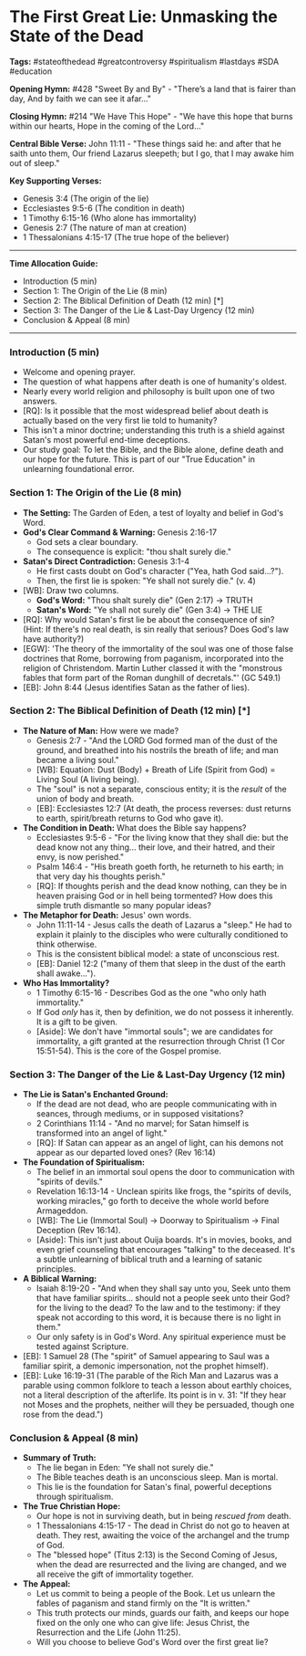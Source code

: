 # The First Great Lie: Unmasking the State of the Dead

**Tags:** #stateofthedead #greatcontroversy #spiritualism #lastdays #SDA #education

**Opening Hymn:** #428 "Sweet By and By" - "There’s a land that is fairer than day, And by faith we can see it afar..."

**Closing Hymn:** #214 "We Have This Hope" - "We have this hope that burns within our hearts, Hope in the coming of the Lord..."

**Central Bible Verse:** John 11:11 - "These things said he: and after that he saith unto them, Our friend Lazarus sleepeth; but I go, that I may awake him out of sleep."

**Key Supporting Verses:**
- Genesis 3:4 (The origin of the lie)
- Ecclesiastes 9:5-6 (The condition in death)
- 1 Timothy 6:15-16 (Who alone has immortality)
- Genesis 2:7 (The nature of man at creation)
- 1 Thessalonians 4:15-17 (The true hope of the believer)

---
**Time Allocation Guide:**
-   Introduction (5 min)
-   Section 1: The Origin of the Lie (8 min)
-   Section 2: The Biblical Definition of Death (12 min) [*]
-   Section 3: The Danger of the Lie & Last-Day Urgency (12 min)
-   Conclusion & Appeal (8 min)
---

### **Introduction (5 min)**

-   Welcome and opening prayer.
-   The question of what happens after death is one of humanity's oldest.
-   Nearly every world religion and philosophy is built upon one of two answers.
-   [RQ]: Is it possible that the most widespread belief about death is actually based on the very first lie told to humanity?
-   This isn't a minor doctrine; understanding this truth is a shield against Satan's most powerful end-time deceptions.
-   Our study goal: To let the Bible, and the Bible alone, define death and our hope for the future. This is part of our "True Education" in unlearning foundational error.

### **Section 1: The Origin of the Lie (8 min)**

-   **The Setting:** The Garden of Eden, a test of loyalty and belief in God's Word.
-   **God's Clear Command & Warning:** Genesis 2:16-17
    -   God sets a clear boundary.
    -   The consequence is explicit: "thou shalt surely die."
-   **Satan's Direct Contradiction:** Genesis 3:1-4
    -   He first casts doubt on God's character ("Yea, hath God said...?").
    -   Then, the first lie is spoken: "Ye shall not surely die." (v. 4)
-   [WB]: Draw two columns.
    -   **God's Word:** "Thou shalt surely die" (Gen 2:17) -> TRUTH
    -   **Satan's Word:** "Ye shall not surely die" (Gen 3:4) -> THE LIE
-   [RQ]: Why would Satan's first lie be about the consequence of sin? (Hint: If there's no real death, is sin really that serious? Does God's law have authority?)
-   [EGW]: 'The theory of the immortality of the soul was one of those false doctrines that Rome, borrowing from paganism, incorporated into the religion of Christendom. Martin Luther classed it with the "monstrous fables that form part of the Roman dunghill of decretals."' (GC 549.1)
-   [EB]: John 8:44 (Jesus identifies Satan as the father of lies).

### **Section 2: The Biblical Definition of Death (12 min) [*]**

-   **The Nature of Man:** How were we made?
    -   Genesis 2:7 - "And the LORD God formed man of the dust of the ground, and breathed into his nostrils the breath of life; and man became a living soul."
    -   [WB]: Equation: Dust (Body) + Breath of Life (Spirit from God) = Living Soul (A living being).
    -   The "soul" is not a separate, conscious entity; it is the *result* of the union of body and breath.
    -   [EB]: Ecclesiastes 12:7 (At death, the process reverses: dust returns to earth, spirit/breath returns to God who gave it).
-   **The Condition in Death:** What does the Bible say happens?
    -   Ecclesiastes 9:5-6 - "For the living know that they shall die: but the dead know not any thing... their love, and their hatred, and their envy, is now perished."
    -   Psalm 146:4 - "His breath goeth forth, he returneth to his earth; in that very day his thoughts perish."
    -   [RQ]: If thoughts perish and the dead know nothing, can they be in heaven praising God or in hell being tormented? How does this simple truth dismantle so many popular ideas?
-   **The Metaphor for Death:** Jesus' own words.
    -   John 11:11-14 - Jesus calls the death of Lazarus a "sleep." He had to explain it plainly to the disciples who were culturally conditioned to think otherwise.
    -   This is the consistent biblical model: a state of unconscious rest.
    -   [EB]: Daniel 12:2 ("many of them that sleep in the dust of the earth shall awake...").
-   **Who Has Immortality?**
    -   1 Timothy 6:15-16 - Describes God as the one "who only hath immortality."
    -   If God *only* has it, then by definition, we do not possess it inherently. It is a gift to be given.
    -   [Aside]: We don't have "immortal souls"; we are candidates for immortality, a gift granted at the resurrection through Christ (1 Cor 15:51-54). This is the core of the Gospel promise.

### **Section 3: The Danger of the Lie & Last-Day Urgency (12 min)**

-   **The Lie is Satan's Enchanted Ground:**
    -   If the dead are not dead, who are people communicating with in seances, through mediums, or in supposed visitations?
    -   2 Corinthians 11:14 - "And no marvel; for Satan himself is transformed into an angel of light."
    -   [RQ]: If Satan can appear as an angel of light, can his demons not appear as our departed loved ones? (Rev 16:14)
-   **The Foundation of Spiritualism:**
    -   The belief in an immortal soul opens the door to communication with "spirits of devils."
    -   Revelation 16:13-14 - Unclean spirits like frogs, the "spirits of devils, working miracles," go forth to deceive the whole world before Armageddon.
    -   [WB]: The Lie (Immortal Soul) -> Doorway to Spiritualism -> Final Deception (Rev 16:14).
    -   [Aside]: This isn't just about Ouija boards. It's in movies, books, and even grief counseling that encourages "talking" to the deceased. It's a subtle unlearning of biblical truth and a learning of satanic principles.
-   **A Biblical Warning:**
    -   Isaiah 8:19-20 - "And when they shall say unto you, Seek unto them that have familiar spirits... should not a people seek unto their God? for the living to the dead? To the law and to the testimony: if they speak not according to this word, it is because there is no light in them."
    -   Our only safety is in God's Word. Any spiritual experience must be tested against Scripture.
-   [EB]: 1 Samuel 28 (The "spirit" of Samuel appearing to Saul was a familiar spirit, a demonic impersonation, not the prophet himself).
-   [EB]: Luke 16:19-31 (The parable of the Rich Man and Lazarus was a parable using common folklore to teach a lesson about earthly choices, not a literal description of the afterlife. Its point is in v. 31: "If they hear not Moses and the prophets, neither will they be persuaded, though one rose from the dead.")

### **Conclusion & Appeal (8 min)**

-   **Summary of Truth:**
    -   The lie began in Eden: "Ye shall not surely die."
    -   The Bible teaches death is an unconscious sleep. Man is mortal.
    -   This lie is the foundation for Satan's final, powerful deceptions through spiritualism.
-   **The True Christian Hope:**
    -   Our hope is not in surviving death, but in being *rescued from* death.
    -   1 Thessalonians 4:15-17 - The dead in Christ do not go to heaven at death. They rest, awaiting the voice of the archangel and the trump of God.
    -   The "blessed hope" (Titus 2:13) is the Second Coming of Jesus, when the dead are resurrected and the living are changed, and we all receive the gift of immortality together.
-   **The Appeal:**
    -   Let us commit to being a people of the Book. Let us unlearn the fables of paganism and stand firmly on the "It is written."
    -   This truth protects our minds, guards our faith, and keeps our hope fixed on the only one who can give life: Jesus Christ, the Resurrection and the Life (John 11:25).
    -   Will you choose to believe God's Word over the first great lie?